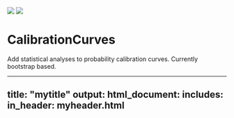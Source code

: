 <img src="https://latex.codecogs.com/png.image?\dpi{110}&space;\bg_black&space;\int_0^\infty%20f^\theta(x)%20dx">

<img src="https://latex.codecogs.com/png.image?\dpi{110}&space;\bg_black&space;F=P(1+\frac{i}{n})^{nt})">


# CalibrationCurves
Add statistical analyses to probability calibration curves. Currently bootstrap based.



---
title: "mytitle"
output:
  html_document:
    includes:
       in_header: myheader.html
---
